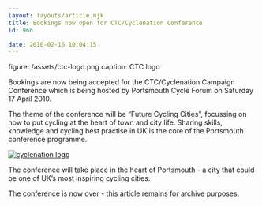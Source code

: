 ```yaml
---
layout: layouts/article.njk
title: Bookings now open for CTC/Cyclenation Conference
id: 966

date: 2010-02-16 10:04:15
---
```


figure: /assets/ctc-logo.png
caption: CTC logo

Bookings are now being accepted for the CTC/Cyclenation Campaign Conference which is being hosted by Portsmouth Cycle Forum on Saturday 17 April 2010.

The theme of the conference will be “Future Cycling Cities”, focussing on how to put cycling at the heart of town and city life. Sharing skills, knowledge and cycling best practise in UK is the core of the Portsmouth conference programme.

[![](http://www.pompeybug.co.uk/wp-content/uploads/2010/02/cyclenation-logo-300x88.jpg "cyclenation logo")](http://www.cyclenation.org.uk/)

The conference will take place in the heart of Portsmouth - a city that could be one of UK’s most inspiring cycling cities.

The conference is now over - this article remains for archive purposes.
